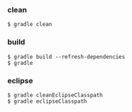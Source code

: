 ### clean
```shell
$ gradle clean
```

### build
```shell
$ gradle build --refresh-dependencies
$ gradle
```

### eclipse
```shell
$ gradle cleanEclipseClasspath
$ gradle eclipseClasspath
```